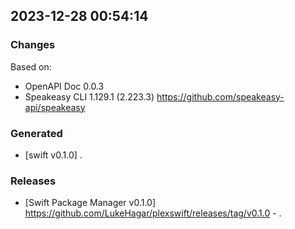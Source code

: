 

## 2023-12-28 00:54:14
### Changes
Based on:
- OpenAPI Doc 0.0.3 
- Speakeasy CLI 1.129.1 (2.223.3) https://github.com/speakeasy-api/speakeasy
### Generated
- [swift v0.1.0] .
### Releases
- [Swift Package Manager v0.1.0] https://github.com/LukeHagar/plexswift/releases/tag/v0.1.0 - .